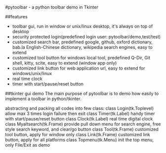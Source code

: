 #pytoolbar - a python toolbar demo in Tkinter

##features
- toolbar gui, run in window or unix/linux desktop, it's always on top of desktop
- security protected login(predefined login user: pytoolbar/demo,test/test)
- customized search bar, predefined google, github, oxford dictionary, bab.la English-Chinese dictionary, wikipedia search engines, easy to extend 
- customized tool button for windows local tool, predefined Q-Dir, Git shell, kitty, scite, easy to extend (window app only)
- customized link button for web application url, easy to extend for windows/unix/linux 
- real time clock
- timer with start/pause/reset button

##tkinter gui demo 
The main purpose of pytoolbar is to demo how easily to implement a toolbar in python/tkinter.

abstracting and packing all codes into few class:
class Login(tk.Toplevel)  allow max 3 times login failure then exit 
class Timer(tk.Label)     handy timer with start/pause/reset button
class Clock(tk.Label)     real time digital clock 
class Myaltsearch(tk.Frame) provide pull down menu for search engine, free style search keyword, and clear/go button
class Tool(tk.Frame)      customized tool button, apply for window only
class Link(tk.Frame)      customized link button, apply for all platforms
class Topmenu(tk.Menu)    init the top menu, only File/Exit as demo
